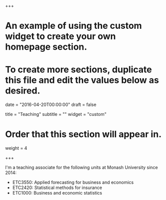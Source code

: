 +++
# An example of using the custom widget to create your own homepage section.
# To create more sections, duplicate this file and edit the values below as desired.

date = "2016-04-20T00:00:00"
draft = false

title = "Teaching"
subtitle = ""
widget = "custom"

# Order that this section will appear in.
weight = 4

+++

I'm a teaching associate for the following units at Monash University since 2014:

* ETC3550: Applied forecasting for business and economics
* ETC2420: Statistical methods for insurance
* ETC1000: Business and economic statistics

